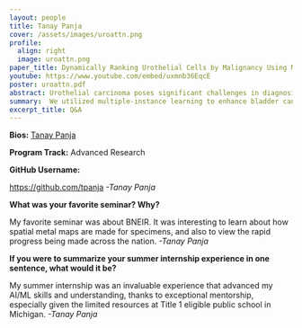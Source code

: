 ```yaml
---
layout: people
title: Tanay Panja
cover: /assets/images/uroattn.png
profile:
  align: right
  image: uroattn.png
paper_title: Dynamically Ranking Urothelial Cells by Malignancy Using Multiple Instance Learning and Attention
youtube: https://www.youtube.com/embed/uxmnb36EqcE
poster: uroattn.pdf
abstract: Urothelial carcinoma poses significant challenges in diagnosis and treatment due to its heterogeneity, necessitating a dynamic ranking of cancer cells by malignancy for more targeted assessments. In this study, we utilized features from the AutoParis-X project, incorporating cell morphology and deep-learning extracted features with slide diagnoses being labels. Since slide classifications are not indicative of cell malignancy, we utilized multiple-instance learning with bags representing slides and instances being cells. A deep learning-based attention mechanism was employed to assign weights to the feature vector of each cell. Then, we aggregated feature vectors to create an overall slide-level representation. An MLP was then used to predict the malignancy probability of the slide. Finally, cells were ranked based on their relevancy to the malignancy classification using the attention weights. Our results indicate an accuracy of 78.6% and an area under the receiver operating characteristic curve (AUROC) of 0.76, highlighting the potential of our approach to enhance UC diagnostics and treatment strategies.  
summary:  We utilized multiple-instance learning to enhance bladder cancer diagnosis by analyzing and ranking individual cells, even in the early stages, based on their malignancy. This tool allows for more accurate diagnoses and better-targeted treatments, improving care for patients.
excerpt_title: Q&A
---
```

**Bios:** [Tanay Panja](https://jlevy44.github.io/editai_internship/people/HS_Tanay_Panja)

**Program Track:** Advanced Research

**GitHub Username:**  

https://github.com/tpanja
*-Tanay Panja*


**What was your favorite seminar? Why?**  

My favorite seminar was about BNEIR. It was interesting to learn about how spatial metal maps are made for specimens, and also to view the rapid progress being made across the nation.
*-Tanay Panja*


**If you were to summarize your summer internship experience in one sentence, what would it be?**  

My summer internship was an invaluable experience that advanced my AI/ML skills and understanding, thanks to exceptional mentorship, especially given the limited resources at Title 1 eligible public school in Michigan.
*-Tanay Panja*

